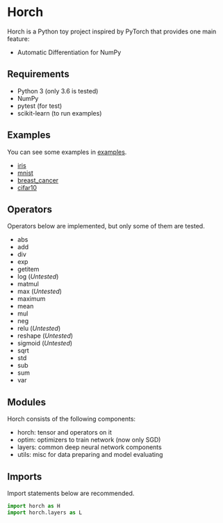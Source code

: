 # Horch

Horch is a Python toy project inspired by PyTorch that provides one main feature:
- Automatic Differentiation for NumPy

## Requirements
- Python 3 (only 3.6 is tested)
- NumPy
- pytest (for test)
- scikit-learn (to run examples)

## Examples
You can see some examples in [examples](https://github.com/sbl1996/horch/tree/master/examples).

- [iris](https://github.com/sbl1996/horch/blob/master/examples/iris.py)
- [mnist](https://github.com/sbl1996/horch/blob/master/examples/mnist.py)
- [breast_cancer](https://github.com/sbl1996/horch/blob/master/examples/breast_cancer.py)
- [cifar10](https://github.com/sbl1996/horch/blob/master/examples/cifar10.py)


## Operators
Operators below are implemented, but only some of them are tested.

- abs 
- add
- div
- exp
- getitem
- log (*Untested*)
- matmul
- max (*Untested*)
- maximum
- mean
- mul
- neg
- relu (*Untested*)
- reshape (*Untested*)
- sigmoid (*Untested*)
- sqrt
- std
- sub 
- sum
- var

## Modules
Horch consists of the following components:

- horch: tensor and operators on it
- optim: optimizers to train network (now only SGD)
- layers: common deep neural network components
- utils: misc for data preparing and model evaluating

## Imports
Import statements below are recommended.
```python
import horch as H
import horch.layers as L
```